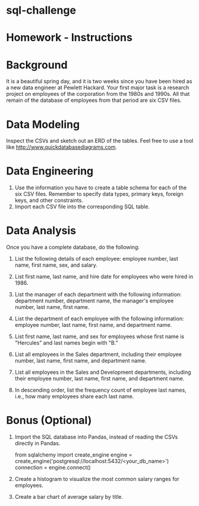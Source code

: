 #  sql-challenge

# Homework -  Instructions

# Background

It is a beautiful spring day, and it is two weeks since you have been hired as a new data engineer at Pewlett Hackard. Your first major task is a research project on employees of the corporation from the 1980s and 1990s. All that remain of the database of employees from that period are six CSV files.

# Data Modeling
Inspect the CSVs and sketch out an ERD of the tables. Feel free to use a tool like http://www.quickdatabasediagrams.com.

# Data Engineering

1.  Use the information you have to create a table schema for each of the six CSV files. Remember to specify data types, primary keys, foreign keys, and other constraints.
2.  Import each CSV file into the corresponding SQL table. 

# Data Analysis

Once you have a complete database, do the following:

1.  List the following details of each employee: employee number, last name, first name, sex, and salary.

2.  List first name, last name, and hire date for employees who were hired in 1986.

3.  List the manager of each department with the following information: department number, department name, the manager's employee number, last name, first name.

4. List the department of each employee with the following information: employee number, last name, first name, and department name.

5.  List first name, last name, and sex for employees whose first name is "Hercules" and last names begin with "B."

6.  List all employees in the Sales department, including their employee number, last name, first name, and department name.

7.  List all employees in the Sales and Development departments, including their employee number, last name, first name, and department name.

8.  In descending order, list the frequency count of employee last names, i.e., how many employees share each last name.

# Bonus (Optional)

1.  Import the SQL database into Pandas, instead of reading the CSVs directly in Pandas. 

    from sqlalchemy import create_engine
    engine = create_engine('postgresql://localhost:5432/<your_db_name>')
    connection = engine.connect()

2.  Create a histogram to visualize the most common salary ranges for employees.

3.  Create a bar chart of average salary by title.
